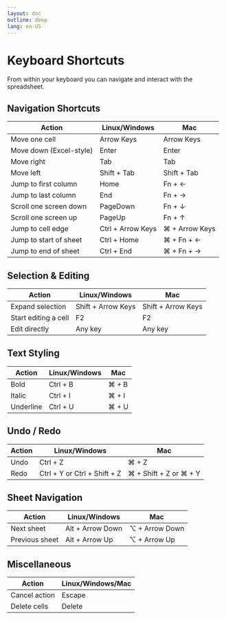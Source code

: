 ```yaml
---
layout: doc
outline: deep
lang: en-US
---
```


# Keyboard Shortcuts

From within your keyboard you can navigate and interact with the spreadsheet.

## Navigation Shortcuts

| Action                  | Linux/Windows     | Mac            |
| ----------------------- | ----------------- | -------------- |
| Move one cell           | Arrow Keys        | Arrow Keys     |
| Move down (Excel-style) | Enter             | Enter          |
| Move right              | Tab               | Tab            |
| Move left               | Shift + Tab       | Shift + Tab    |
| Jump to first column    | Home              | Fn + ←         |
| Jump to last column     | End               | Fn + →         |
| Scroll one screen down  | PageDown          | Fn + ↓         |
| Scroll one screen up    | PageUp            | Fn + ↑         |
| Jump to cell edge       | Ctrl + Arrow Keys | ⌘ + Arrow Keys |
| Jump to start of sheet  | Ctrl + Home       | ⌘ + Fn + ←     |
| Jump to end of sheet    | Ctrl + End        | ⌘ + Fn + →     |

## Selection & Editing

| Action               | Linux/Windows      | Mac                |
| -------------------- | ------------------ | ------------------ |
| Expand selection     | Shift + Arrow Keys | Shift + Arrow Keys |
| Start editing a cell | F2                 | F2                 |
| Edit directly        | Any key            | Any key            |

## Text Styling

| Action    | Linux/Windows  | Mac   |
| --------- | -------------- | ----- |
| Bold      | Ctrl + B       | ⌘ + B |
| Italic    | Ctrl + I       | ⌘ + I |
| Underline | Ctrl + U       | ⌘ + U |

## Undo / Redo

| Action | Linux/Windows                | Mac                    |
| ------ | ---------------------------- | -----------------------|
| Undo   | Ctrl + Z                     | ⌘ + Z                  |
| Redo   | Ctrl + Y or Ctrl + Shift + Z | ⌘ + Shift + Z or ⌘ + Y |

## Sheet Navigation

| Action         | Linux/Windows    | Mac            |
| -------------- | ---------------- | -------------- |
| Next sheet     | Alt + Arrow Down | ⌥ + Arrow Down |
| Previous sheet | Alt + Arrow Up   | ⌥ + Arrow Up   |

## Miscellaneous

| Action        | Linux/Windows/Mac    |
| ------------- | -------------------- |
| Cancel action | Escape               |
| Delete cells  | Delete               |
